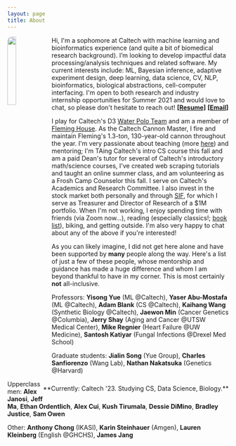 ```yaml
---
layout: page
title: About
---
```

<img style="float:left; width: 20%; border-radius: 10px; border: 0px solid;" src="{{site.github_url}}/assets/img/James Bowden portrait.jpeg">
<p style="float:right;">
**Currently: Caltech '23. Studying CS, Data Science, Biology.**

Hi, I'm a sophomore at Caltech with machine learning and bioinformatics experience (and quite a bit of biomedical research background). I’m looking to develop impactful data processing/analysis techniques and related software. My current interests include: ML, Bayesian inference, adaptive experiment design, deep learning, data science, CV, NLP, bioinformatics, biological abstractions, cell-computer interfacing. I'm open to both research and industry internship opportunities for Summer 2021 and would love to chat, so please don't hesitate to reach out! **[[Resume]](https://james-bowden.github.io/pages/resume/)** **[[Email]](jbowden@caltech.edu)**

I play for Caltech's D3 [Water Polo Team](https://www.gocaltech.com/sports/mwaterpolo/index) and am a member of [Fleming House](http://www.fleming.caltech.edu/). As the Caltech Cannon Master, I fire and maintain Fleming's 1.3-ton, 130-year-old cannon throughout the year. I'm very passionate about teaching (more [here](https://james-bowden.github.io/pages/teaching/)) and mentoring; I'm TAing Caltech's intro CS course this fall and am a paid Dean's tutor for several of Caltech's introductory math/science courses, I've created web scraping tutorials and taught an online summer class, and am volunteering as a Frosh Camp Counselor this fall. I serve on Caltech's Academics and Research Committee. I also invest in the stock market both personally and through [SIF](http://sif.caltech.edu/), for which I serve as Treasurer and Director of Research of a $1M portfolio. When I'm not working, I enjoy spending time with friends (via Zoom now...), reading (especially classics!; [book list](https://james-bowden.github.io/Book-List)), biking, and getting outside. I'm also very happy to chat about any of the above if you're interested!
</p>

As you can likely imagine, I did not get here alone and have been supported by **many** people along the way. Here's a list of just a few of these people, whose mentorship and guidance has made a huge difference and whom I am beyond thankful to have in my corner. This is most certainly **not** all-inclusive.

Professors: **Yisong Yue** (ML @Caltech), **Yaser Abu-Mostafa** (ML @Caltech), **Adam Blank** (CS @Caltech), **Kaihang Wang** (Synthetic Biology @Caltech), **Jaewon Min** (Cancer Genetics @Columbia), **Jerry Shay** (Aging and Cancer @UTSW Medical Center), **Mike Regnier** (Heart Failure @UW Medicine), **Santosh Katiyar** (Fungal Infections @Drexel Med School)

Graduate students: **Jialin Song** (Yue Group), **Charles Sanfiorenzo** (Wang Lab), **Nathan Nakatsuka** (Genetics @Harvard)

Upperclassmen: **Alex Janosi**, **Jeff Ma**, **Ethan Ordentlich**, **Alex Cui**, **Kush Tirumala**, **Dessie DiMino**, **Bradley Justice**, **Sam Owen**

Other: **Anthony Chong** (IKASI), **Karin Steinhauer** (Amgen), **Lauren Kleinberg** (English @GHCHS), **James Jang**

